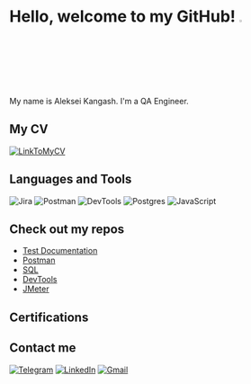 # Hello, welcome to my GitHub! <img src="https://media.giphy.com/media/hvRJCLFzcasrR4ia7z/giphy.gif" width="3%">

My name is Aleksei Kangash. I'm a QA Engineer. 

## My CV
  <a href="https://docs.google.com/document/d/1OgiXz-uFInlL7NvYfWvMFyv02pU6OLU_oy9NJZjutIo/edit?usp=sharing" target="_blank"><img alt="LinkToMyCV" src="https://img.shields.io/badge/Link_to_my_CV-b4b6b8?style=for-the-badge" /></a>

## Languages and Tools 
![Jira](https://img.shields.io/badge/jira-333333?style=for-the-badge&logo=jira&logoColor=white)
![Postman](https://img.shields.io/badge/Postman-FF6C37?style=for-the-badge&logo=postman&logoColor=white)
![DevTools](https://img.shields.io/badge/DevTools-b4b6b8?style=for-the-badge&logo=googlechrome&logoColor=333333)
![Postgres](https://img.shields.io/badge/postgres-316192?style=for-the-badge&logo=postgresql&logoColor=white) 
![JavaScript](https://img.shields.io/badge/javascript-333333?style=for-the-badge&logo=javascript&logoColor=%23F7DF1E)

## Check out my repos
* [Test Documentation](https://github.com/kangash/Test-Documentation)
* [Postman](https://github.com/kangash/Postman)
* [SQL](https://github.com/kangash/SQL)
* [DevTools](https://github.com/kangash/DevTools)
* [JMeter](https://github.com/kangash/JMeter)

## Certifications

## Contact me
[![Telegram](https://img.shields.io/badge/Telegram-333333?style=for-the-badge&logo=telegram)](https://t.me/kangash)
[![LinkedIn](https://img.shields.io/badge/LinkedIn-333333?style=for-the-badge&logo=linkedin)](https://www.linkedin.com/in/aleksei-kangash/)
[![Gmail](https://img.shields.io/badge/Gmail-333333?style=for-the-badge&logo=gmail)](mailto:kangash.aleksei@gmail.com)